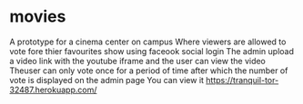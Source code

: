 # movies
A prototype for a cinema center on campus
Where viewers are allowed to vote fore thier favourites show using faceook social login
The admin upload a video link with the youtube iframe and the user can view the video
Theuser can only vote once for a period of time after which the number of vote is displayed on the admin page
You can view it https://tranquil-tor-32487.herokuapp.com/
